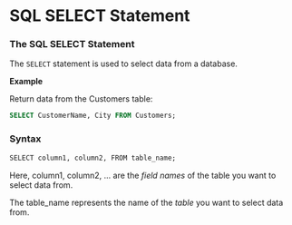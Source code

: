 # SQL SELECT Statement

### The SQL SELECT Statement

The `SELECT` statement is used to select data from a database.

**Example**

Return data from the Customers table:

```sql
SELECT CustomerName, City FROM Customers;
```

### Syntax

```sql
SELECT column1, column2, FROM table_name;
```

Here, column1, column2, ... are the *field names* of the table you want to select data from.

The table_name represents the name of the *table* you want to select data from.
